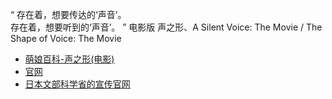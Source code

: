 “  存在着，想要传达的‘声音’。  
   存在着，想要听到的‘声音’。  ”
电影版 声之形、A Silent Voice: The Movie / The Shape of Voice: The Movie
- [萌娘百科-声之形(电影)](https://zh.moegirl.org.cn/%E5%A3%B0%E4%B9%8B%E5%BD%A2(%E7%94%B5%E5%BD%B1))
- [官网](http://koenokatachi-movie.com/)
- [日本文部科学省的宣传官网](http://www.mext.go.jp/koenokatachi/index.htm)
